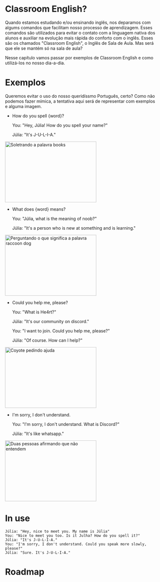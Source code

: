 # Classroom English?

Quando estamos estudando e/ou ensinando inglês, nos deparamos com algums comandos que facilitam nosso processo de aprendizagem. Esses comandos são utilizados para evitar o contato com a linguagem nativa dos alunos e auxiliar na evolução mais rápida do conforto com o inglês. Esses são os chamados "Classroom English", o Inglês de Sala de Aula. Mas será que ele se mantém só na sala de aula?

Nesse capítulo vamos passar por exemplos de Classroom English e como utilizá-los no nosso dia-a-dia. 

# Exemplos

Queremos evitar o uso do nosso queridíssmo Português, certo? Como não podemos fazer mímica, a tentativa aqui será de representar com exemplos e alguma imagem.

- How do you spell {word}?

    You: "Hey, Júlia! How do you spell your name?"
    
    Júlia: "It's J-U-L-I-A."

<img src="https://static.vecteezy.com/system/resources/previews/000/699/779/non_2x/spelling-word-scramble-vector.jpg" alt="Soletrando a palavra books" width="300" height="200">
        
 - What does {word} means?

    You: "Júlia, what is the meaning of noob?"

    Júlia: "It's a person who is new at something and is learning."

<img src="https://previews.123rf.com/images/artursz/artursz1809/artursz180917854/108645772-writing-note-showing-what-does-it-mean-question-business-photo-showcasing-give-me-the-meaning-of-som.jpg" alt="Perguntando o que significa a palavra raccoon dog" width="300" height="200">

- Could you help me, please?

    You: "What is He4rt?"

    Júlia: "It's our community on discord."

    You: "I want to join. Could you help me, please?"

    Júlia: "Of course. How can I help?"

<img src="https://encrypted-tbn0.gstatic.com/images?q=tbn%3AANd9GcRTfbC8wiCspt4B5eJ1RoklOXesWk9rVGUR8w&usqp=CAU" alt="Coyote pedindo ajuda" width="300" height="200">

- I'm sorry, I don't understand.

    You: "I'm sorry, I don't understand. What is Discord?"

    Júlia: "It's like whatsapp." 

<img src="https://media1.tenor.com/images/838380c93482db5666c903494b1f3229/tenor.gif?itemid=3528796" alt="Duas pessoas afirmando que não entendem" width="300" height="200">
    
# In use


    Júlia: "Hey, nice to meet you. My name is Júlia"
    You: "Nice to meet you too. Is it Julha? How do you spell it?"
    Júlia: "It's J-U-L-I-A."
    You: "I'm sorry, I don't understand. Could you speak more slowly, please?"
    Júlia: "Sure. It's J-U-L-I-A."

# Roadmap